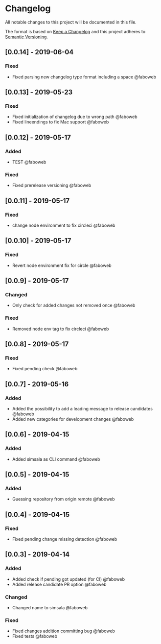 # Changelog

All notable changes to this project will be documented in this file.

The format is based on [Keep a Changelog](http://keepachangelog.com/en/1.0.0/)
and this project adheres to [Semantic Versioning](http://semver.org/spec/v2.0.0.html).

<!-- SIMSALA --> <!-- DON'T DELETE, used for automatic changelog updates -->

## [0.0.14] - 2019-06-04

### Fixed

- Fixed parsing new changelog type format including a space @faboweb

## [0.0.13] - 2019-05-23

### Fixed

- Fixed initialization of changelog due to wrong path @faboweb
- Fixed lineendings to fix Mac support @faboweb

## [0.0.12] - 2019-05-17

### Added

- TEST @faboweb

### Fixed

- Fixed prerelease versioning @faboweb

## [0.0.11] - 2019-05-17

### Fixed

- change node environment to fix circleci @faboweb

## [0.0.10] - 2019-05-17

### Fixed

- Revert node environment fix for circle @faboweb

## [0.0.9] - 2019-05-17

### Changed

- Only check for added changes not removed once @faboweb

### Fixed

- Removed node env tag to fix circleci @faboweb

## [0.0.8] - 2019-05-17

### Fixed

- Fixed pending check @faboweb

## [0.0.7] - 2019-05-16

### Added

- Added the possibility to add a leading message to release candidates @faboweb
- Added new categories for development changes @faboweb

## [0.0.6] - 2019-04-15

### Added

- Added simsala as CLI command @faboweb

## [0.0.5] - 2019-04-15

### Added

- Guessing repository from origin remote @faboweb

## [0.0.4] - 2019-04-15

### Fixed

- Fixed pending change missing detection @faboweb

## [0.0.3] - 2019-04-14

### Added

- Added check if pending got updated (for CI) @faboweb
- Added release candidate PR option @faboweb

### Changed

- Changed name to simsala @faboweb

### Fixed

- Fixed changes addition committing bug @faboweb
- Fixed tests @faboweb
